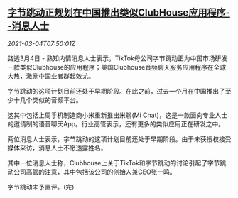<!--1614846210000-->
[字节跳动正规划在中国推出类似ClubHouse应用程序--消息人士](https://cn.reuters.com/article/bytedance-clubhouse-china-0304-idCNKCS2AW0P9)
------

<div><i>2021-03-04T07:50:01Z</i></div><p>路透3月4日 - 熟知内情消息人士表示，TikTok母公司字节跳动正为中国市场研发一款类似Clubhouse的应用程序；美国Clubhouse音频聊天服务应用程序在全球大热，激励中国业者群起效尤。</p><p>字节跳动的这项计划目前还处于早期阶段。在此之前，过去一个月在中国推出了至少十几个类似的音频平台。</p><p>这其中包括上周手机制造商小米重新推出米聊(Mi Chat)，这是一款面向专业人士的邀请制的语音聊天App。行业高管表示，还有更多的类似应用正在研发之中。</p><p>两位消息人士表示，字节跳动的这项计划目前还处于早期阶段。由于未获授权接受媒体采访，消息人士不愿透露姓名。</p><p>其中一位消息人士称，Clubhouse上关于TikTok和字节跳动的讨论引起了字节跳动公司高管的注意，其中包括该公司的创始人兼CEO张一鸣。</p><p>字节跳动未予置评。(完)</p>
